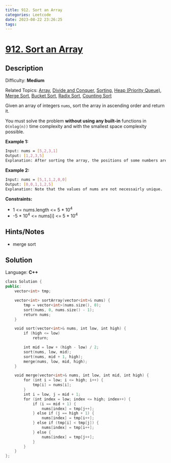 ```yaml
---
title: 912. Sort an Array
categories: Leetcode
date: 2023-08-22 23:26:25
tags:
---
```


# [912\. Sort an Array](https://leetcode.com/problems/sort-an-array/)

## Description

Difficulty: **Medium**

Related Topics: [Array](https://leetcode.com/tag/https://leetcode.com/tag/array//), [Divide and Conquer](https://leetcode.com/tag/https://leetcode.com/tag/divide-and-conquer//), [Sorting](https://leetcode.com/tag/https://leetcode.com/tag/sorting//), [Heap (Priority Queue)](https://leetcode.com/tag/https://leetcode.com/tag/heap-priority-queue//), [Merge Sort](https://leetcode.com/tag/https://leetcode.com/tag/merge-sort//), [Bucket Sort](https://leetcode.com/tag/https://leetcode.com/tag/bucket-sort//), [Radix Sort](https://leetcode.com/tag/https://leetcode.com/tag/radix-sort//), [Counting Sort](https://leetcode.com/tag/https://leetcode.com/tag/counting-sort//)

Given an array of integers `nums`, sort the array in ascending order and return it.

You must solve the problem **without using any built-in** functions in `O(nlog(n))` time complexity and with the smallest space complexity possible.

**Example 1:**

```bash
Input: nums = [5,2,3,1]
Output: [1,2,3,5]
Explanation: After sorting the array, the positions of some numbers are not changed (for example, 2 and 3), while the positions of other numbers are changed (for example, 1 and 5).
```

**Example 2:**

```bash
Input: nums = [5,1,1,2,0,0]
Output: [0,0,1,1,2,5]
Explanation: Note that the values of nums are not necessairly unique.
```

**Constraints:**

* 1 <= nums.length <= 5 * 10<sup>4</sup>
* -5 \* 10<sup>4</sup> <= nums[i] <= 5 \* 10<sup>4</sup>

## Hints/Notes

* merge sort

## Solution

Language: **C++**

```C++
class Solution {
public:
    vector<int> tmp;

    vector<int> sortArray(vector<int>& nums) {
        tmp = vector<int>(nums.size(), 0);
        sort(nums, 0, nums.size() - 1);
        return nums;
    }

    void sort(vector<int>& nums, int low, int high) {
        if (high <= low)
            return;

        int mid = low + (high - low) / 2;
        sort(nums, low, mid);
        sort(nums, mid + 1, high);
        merge(nums, low, mid, high);
    }

    void merge(vector<int>& nums, int low, int mid, int high) {
        for (int i = low; i <= high; i++) {
            tmp[i] = nums[i];
        }
        int i = low, j = mid + 1; 
        for (int index = low; index <= high; index++) {
            if (i == mid + 1) {
                nums[index] = tmp[j++];
            } else if (j == high + 1) {
                nums[index] = tmp[i++];
            } else if (tmp[i] < tmp[j]) {
                nums[index] = tmp[i++];
            } else {
                nums[index] = tmp[j++];
            }
        }
    }
};
```
